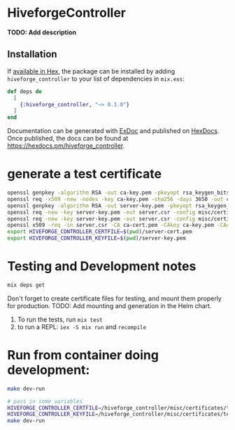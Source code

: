 # HiveforgeController

**TODO: Add description**

## Installation

If [available in Hex](https://hex.pm/docs/publish), the package can be installed
by adding `hiveforge_controller` to your list of dependencies in `mix.exs`:

```elixir
def deps do
  [
    {:hiveforge_controller, "~> 0.1.0"}
  ]
end
```

Documentation can be generated with [ExDoc](https://github.com/elixir-lang/ex_doc)
and published on [HexDocs](https://hexdocs.pm). Once published, the docs can
be found at <https://hexdocs.pm/hiveforge_controller>.

# generate a test certificate
```bash
openssl genpkey -algorithm RSA -out ca-key.pem -pkeyopt rsa_keygen_bits:2048
openssl req -x509 -new -nodes -key ca-key.pem -sha256 -days 3650 -out ca-cert.pem -subj "/C=UK/ST=England/L=London/O=HiveForge Corporation/OU=Operations/CN=localhost"
openssl genpkey -algorithm RSA -out server-key.pem -pkeyopt rsa_keygen_bits:2048
openssl req -new -key server-key.pem -out server.csr -config misc/certificates/test-server-csr.conf
openssl req -new -key server-key.pem -out server.csr -config misc/certificates/test-server-csr.conf
openssl x509 -req -in server.csr -CA ca-cert.pem -CAkey ca-key.pem -CAcreateserial -out server-cert.pem -days 365 -sha256 -extfile misc/certificates/test-server-cert.conf
export HIVEFORGE_CONTROLLER_CERTFILE=$(pwd)/server-cert.pem
export HIVEFORGE_CONTROLLER_KEYFILE=$(pwd)/server-key.pem
```


# Testing and Development notes
```bash
mix deps get
```
Don't forget to create certificate files for testing, and mount them properly for production. TODO: Add mounting and generation in the Helm chart.
1. To run the tests, run `mix test`
2. to run a REPL: `iex -S mix run` and `recompile`


# Run from container doing development:
```bash
make dev-run

# pass in some variables
HIVEFORGE_CONTROLLER_CERTFILE=/hiveforge_controller/misc/certificates/test-server-cert.pem \
HIVEFORGE_CONTROLLER_KEYFILE=/hiveforge_controller/misc/certificates/test-server-key.pem \
make dev-run
```

